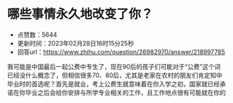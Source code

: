 # 哪些事情永久地改变了你？
- 点赞数：5644
- 更新时间：2023年02月28日16时15分25秒
- 回答url：https://www.zhihu.com/question/26982970/answer/218997785
<body>
 <p data-pid="oc2KyXyZ">我可能是中国最后一起公费中专生了，现在90后的孩子们可能对于“公费”这个词已经没什么概念了，但相信很多70、80后，尤其是老家在农村的朋友们肯定知中毕业时的首选呢？首先是就业，考上公费生就意味着在你入学之初，国家就已经承诺在你毕业之后会给你安排与所学专业相关的工作，且工作地点很有可能就在你的</p>
</body>